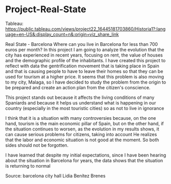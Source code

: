 # Project-Real-State

Tableau: https://public.tableau.com/views/project22_16445181703860/Historia1?:language=en-US&:display_count=n&:origin=viz_share_link

Real State - Barcelona
Where can you live in Barcelona for less than 700 euros per month? In this project I am going to analyze the evolution that the city has experienced in recent years, focusing on rent, the value of houses and the demographic profile of the inhabitants. I have created this project to reflect with data the gentrification movement that is taking place in Spain and that is causing people to have to leave their homes so that they can be used for tourism at a higher price. It seems that this problem is also moving to my city, Malaga, so I have decided to study the problem from the origin to be prepared and create an action plan from the citizen's conscience.

This project stands out because it affects the living conditions of many Spaniards and because it helps us understand what is happening in our country (especially in the most touristic cities) so as not to live in ignorance

I think that it is a situation with many controversies because, on the one hand, tourism is the main economic pillar of Spain, but on the other hand, if the situation continues to worsen, as the evolution in my results shows, it can cause serious problems for citizens, taking into account He realizes that the labor and economic situation is not good at the moment. So both sides should not be forgotten.

I have learned that despite my initial expectations, since I have been hearing about the situation in Barcelona for years, the data shows that the situation is returning to normal

Source: barcelona city hall
Lidia Benítez Brenes
